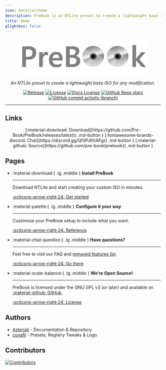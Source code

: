 ```yaml
---
icon: material/home
description: PreBook is an NTLite preset to create a lightweight base ISO for any modification.
title: Home
glightbox: false
---
```


<div align="center">
<figure>
  <img src="assets/PreBook.png">
  <figcaption></figcaption>
</figure>
<!-- <h1 style="margin-bottom:0.35em;">PreBook</h1> -->
<em>An NTLite preset to create a lightweight base ISO for any modification.</em>
</div>

<div style="text-align:center;" markdown>

[![Release](https://img.shields.io/github/v/release/pre-book/prebook?sort=semver&style=flat-square&cacheSeconds=3600)](https://github.com/pre-book/prebook/releases/latest)
[![License](https://img.shields.io/github/license/pre-book/prebook?style=flat-square&cacheSeconds=86400)](https://github.com/pre-book/prebook/blob/main/LICENSE)
[![Docs License](https://img.shields.io/github/license/pre-book/docs?style=flat-square&label=license%20(docs)&cacheSeconds=86400)](https://github.com/Pre-Book/docs/blob/main/LICENSE)
[![GitHub Repo stars](https://img.shields.io/github/stars/pre-book/prebook?style=flat-square&cacheSeconds=86400)](https://github.com/pre-book/prebook)
[![GitHub commit activity (branch)](https://img.shields.io/github/commit-activity/t/pre-book/prebook?style=flat-square&cacheSeconds=86400)](https://github.com/Pre-Book/PreBook/commits/main/)


</div>

----------------------------------------------------------------

## Links

<div align=center markdown>
[:material-download: Download](https://github.com/Pre-Book/PreBook/releases/latest){ .md-button }
[:fontawesome-brands-discord: Chat](https://discord.gg/Qf3PJKhAFg){ .md-button }
[:material-github: Source](https://github.com/pre-book/prebook){ .md-button }
</div>

## Pages

<div class="grid cards" markdown>

-   :material-download:{ .lg .middle } __Install PreBook__

    ---

    Download NTLite and start creating your custom ISO in minutes.

    [:octicons-arrow-right-24: Get started](setup/README.md)

-   :material-palette:{ .lg .middle } __Configure it your way__

    ---

    Customize your PreBook setup to include what you want.

    [:octicons-arrow-right-24: Reference](customization/README.md)

-   :material-chat-question:{ .lg .middle } __Have questions?__

    ---

    Feel free to visit our FAQ and [removed features list](faq/features.md).

    [:octicons-arrow-right-24: Go there](faq/README.md)

-   :material-scale-balance:{ .lg .middle } __We're Open Source!__

    ---

    PreBook is licensed under the GNU GPL v3 (or later) and available on [:material-github: GitHub](https://github.com/pre-book/prebook).

    [:octicons-arrow-right-24: License](https://github.com/Pre-Book/PreBook/blob/main/LICENSE)

</div>

<!--div style="text-align:center;" markdown>

[:material-download: Download](https://github.com/Pre-Book/PreBook/releases/latest){ .md-button } [:material-information-outline: FAQ](faq/README.md){ .md-button } [:material-hammer-wrench: Setup](setup/README.md){ .md-button } [:material-github: Source Code](https://github.com/pre-book/prebook){ .md-button }

</div-->

## Authors

- [Asterisk](https://ast3risk-ops.carrd.co) \- Documentation & Repository
- [conaN](https://discord.com/users/779674532481990656) \- Presets, Registry Tweaks & Logo

## Contributors


[![Contributors](https://contrib.rocks/image?repo=pre-book/prebook)](https://github.com/pre-book/prebook/graphs/contributors)


